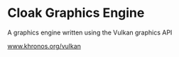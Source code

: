 # Cloak Graphics Engine

A graphics engine written using the Vulkan graphics API

www.khronos.org/vulkan
